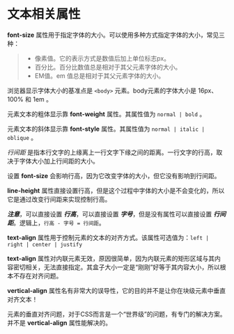 # 文本相关属性

**font-size** 属性用于指定字体的大小。可以使用多种方式指定字体的大小，常见三种：

> - 像素值。它的表示方式是数值后加上单位标志px。
> - 百分比。百分比数值总是相对于其父元素字体的大小。
> - EM值。em 值总是相对于其父元素字体的大小。

浏览器显示字体大小的基准点是 `<body>` 元素。body元素的字体大小是 16px、100% 和 1em 。

元素文本的粗体显示靠 **font-weight** 属性。其属性值为 `normal | bold` 。

元素文本的斜体显示靠 **font-style** 属性。其属性值为 `normal | italic | oblique` 。

*行间距* 是指本行文字的上缘离上一行文字下缘之间的距离。一行文字的行高，取决于字体大小加上行间距的大小。

设置 **font-size** 会影响行高，因为它改变字体的大小，但它没有影响到行间距。

**line-height** 属性直接设置行高，但是这个过程中字体的大小是不会变化的，所以它是通过改变行间距来实现控制行高。

***注意***，可以直接设置 ***行高***，可以直接设置 ***字号***，但是没有属性可以直接设置 ***行间距***。逻辑上，`行高 - 字号 = 行间距`。



**text-align** 属性用于控制元素的文本的对齐方式。该属性可选值为：`left | right | center | justify`

**text-align** 属性对内联元素无效，原因很简单，因为内联元素的矩形区域与其内容密切相关，无法直接指定。其盒子大小一定是“刚刚”好等于其内容大小，所以根本不存在对齐问题。



**vertical-align** 属性名有非常大的误导性，它的目的并不是让你在块级元素中垂直对齐文本！

元素的垂直对齐问题，对于CSS而言是一个“世界级”的问题，有专门的解决方案。并不是 **vertical-align** 属性能解决的。
